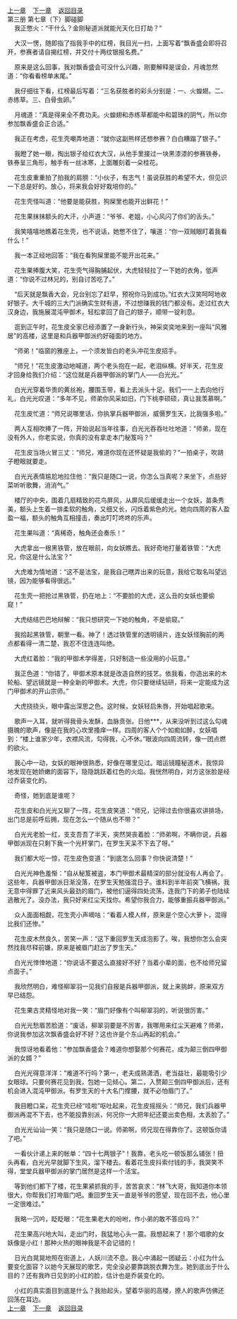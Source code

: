 
[上一章](https://github.com/xiaominghe2014/spider_book/blob/master/book/知北游/第52章.md)&nbsp;&nbsp;&nbsp;&nbsp;[下一章](https://github.com/xiaominghe2014/spider_book/blob/master/book/知北游/第54章.md)&nbsp;&nbsp;&nbsp;&nbsp;[返回目录](https://github.com/xiaominghe2014/spider_book/blob/master/book/知北游/README.md)
<br /> 第三册 第七章（下）脚碰脚<br />
        我正憋火：“干什么？金刚秘道派就能光天化日打劫？”

    大汉一愣，随即指了指我手中的红榜，我目光一扫，上面写着“飘香盛会即将召开，参赛者请自揭红榜，并交付十两纹银报名费。”

    原来是这么回事，我对飘香盛会可没什么兴趣，刚要解释是误会，月魂忽然道：“你看看榜单末尾。”

    我仔细往下看，红榜最后写着：“三名获胜者的彩头分别是：一、火蝗翅。二、赤练草。三、白骨虫卵。”

    月魂道：“真是得来全不费功夫。火蝗翅和赤练草都能中和碧珠的阴气，所以你参加飘香盛会正合适。”

    我正在考虑，花生壳嘲弄地道：“就你这副熊样还想参赛？白白糟蹋了银子。”

    我瞪了她一眼，掏出银子给红衣大汉，从他手里接过一块黑漆漆的参赛铁券，铁券呈三角形，触手有一丝冰寒，上面雕刻着一朵桂花。

    花生皮重重拍了拍我的肩膀：“小伙子，有志气！虽说获胜的希望不大，但见识一下总是好的。放心，将来我会好好栽培你的。”

    花生壳怪叫道：“他要是能获胜，狗屎里也能开出鲜花！”

    花生果抹抹额头的大汗，小声道：“爷爷、老姐，小心风闪了你们的舌头。”

    我笑嘻嘻地瞧着花生壳，也不说话，她憋不住了，嚷道：“你一双贼眼盯着我看什么！”

    我一本正经地回答：“我在看狗屎里能不能开出花来。”

    花生果捧腹大笑，花生壳气得胸脯起伏，大虎轻轻拉了一下她的衣角，低声道：“你说不过林兄的，别自讨苦吃了。”

    “后天就是飘香大会，兄台别忘了赶早，预祝你马到成功。”红衣大汉笑呵呵地收好银子。大千城的三大门派确实生财有道，不过想赚我的钱门都没有。走过红衣大汉身边，我施展混沌甲御术，轻松拿回了自己的银子，顺带一锭利息。

    逛到正午时，花生皮全家已经添置了一身新行头，神采奕奕地来到一座叫“风雅居”的高楼，这里是和兵器甲御派约好碰面的地方。

    “师弟！”临窗的雅座上，一个须发皆白的老头冲花生皮招手。

    “师兄！”花生皮激动地喊道，两个老头抱在一起，老泪纵横。好半天，花生皮才回身给我们介绍：“这位就是兵器甲御派的掌门人——白光光。”

    白光光穿着华贵的黄丝袍，腰围玉带，看上去派头十足。我们一一上去向他行礼，白光光叹道：“多年不见，师弟你风采如旧，门下桃李硕硕，真让我羡慕啊。”

    花生皮忙道：“师兄说哪里话，你执掌兵器甲御派，威慑罗生天，比我强多啦。”

    两人互相吹捧了一阵，开始说起当年往事，白光光吞吞吐吐地道：“师弟，现在没有外人，你老实说，你真的没有拿走本门秘笈吗？”

    花生皮当场火冒三丈：“师兄，难道你现在还怀疑是我偷的？”一拍桌子，吹胡子瞪眼就要走。

    白光光表情尴尬地拉住他：“我只是随口一说，你怎么当真呢？来坐下，点些好菜听听歌舞，消消气。”

    楼厅的中央，围着几扇精致的花鸟屏风，从屏风后缓缓走出一个女妖，苗条秀美，额头上生着一排柔软的触角，又细又长，闪烁着紫色的光。她向四周的客人盈盈一福，额头的触角互相撞击，奏出叮叮咚咚的乐声。

    花生果叫道：“真稀奇，触角还会奏乐！”

    大虎拿出一根黑铁管，放在眼前，向女妖瞧去。我好奇地打量着铁管：“大虎兄，你这是什么法宝？”

    大虎难为情地道：“这不是法宝，是我自己瞎弄出来的玩意，我给它取名叫望远镜，因为能够看得很远。”

    花生壳一把抢过黑铁管，扔在地上：“不要脸的大虎，这么丑的女妖也要偷窥！”

    大虎结结巴巴地辩解：“我只想研究一下她的触角，不是偷窥。”

    我拾起黑铁管，朝里一看。神了！透过铁管里的透明镜片，连女妖怪胸前的两点都看得一清二楚，我忍不住连连叫绝。

    大虎红着脸：“我的甲御术学得差，只好制造一些没用的小玩意。”

    我正色道：“你错了，甲御术原本就是改造自然的技艺。依我看，你造出来的木轮船、望远镜就是一种全新的甲御术。大虎，你只要继续钻研，将来一定能成为这门甲御术的开山宗师。”

    大虎挠挠头，眼中露出深思之色。这时候，女妖轻启朱唇，开始唱起歌来。

    歌声一入耳，就听得我骨头发酥，血脉贲张。日他***，从来没听到过这么勾魂摄魄的歌声，像是在我的心坎里搔痒一样。四周的客人个个如痴如醉，女妖唱到：“楼上谁家少年，衣襟风流，勾得我，心不休。”眼波向四周流转，像一团点燃的欲火。

    我心中一动，女妖的眼神很熟悉，好像在哪里见过。暗运镜瞳秘道术，我惊异地发现在她娇嫩的面容下，隐隐跳跃着红色的火焰。我恍然明白，对方这张脸是经过乔装变化的。

    奇怪，她到底是谁呢？

    花生皮和白光光又聊了一阵，花生皮笑道：“师兄，记得过去你很喜欢讲排场，出门总是前呼后拥，现在怎么一个随从也不带？”

    白光光老脸一红，支支吾吾了半天，突然哭丧着脸：“师弟啊，不瞒你说，兵器甲御派现在只剩下我一个光杆掌门，在罗生天呆不下去了呀。”

    我们都大吃一惊，花生皮色变道：“到底怎么回事？你快说清楚！”

    白光光神色羞惭：“自从秘笈被盗，本门甲御术最精深的部分就没有人再会了。这些年，兵器甲御派日渐没落，在罗生天勉强混日子。谁料到半年前突飞横祸，我无意中得罪了近来风头最劲的眉门，被他们逼得四处流荡，连我门下的弟子也陆续逃散光了。没办法，我只好来红尘天找你。希望你我合力，能够重振兵器甲御派。”

    众人面面相觑，花生壳小声嘀咕：“看着人模人样，原来是个空心大萝卜，混得比我们还惨。”

    花生皮木然良久，苦笑一声：“这下重回罗生天成泡影了。唉，我想你怎么会突然找我尽释前嫌，原来是被眉门赶出了罗生天。”

    白光光悻悻地道：“你说话不要这么直接好不好？当着小辈的面，也不给师兄留点面子。”

    我欣然明白，难怪柳翠羽一见我们自报是兵器甲御派，就上来挑衅，原来双方早已结怨。

    花生果古灵精怪地对我一笑：“眉门好像有个叫柳翠羽的，听说很厉害。”

    白光光愁眉苦脸道：“废话，柳翠羽要是不厉害，我哪用来红尘天避难？师弟，你说我参加这次飘香盛会好不好？这也许是个东山再起的机会。”

    我惊讶地看着他：“参加飘香盛会？难道你想娶那个何赛花，成为颠三倒四甲御派的女婿？”

    白光光得意洋洋：“难道不行吗？第一，老夫成熟潇洒，老当益壮，最能吸引少女眼球。只要何赛花见到我，包她一见倾心。第二，入赘颠三倒四甲御派后，还有机会进入混沌甲御派。有罗生天的十大名门撑腰，就不必怕眉门了。”

    我目瞪口呆，花生壳已经“哇啦”呕吐起来，花生皮摇摇头：“师兄，我们兵器甲御派再混不下去，也不能投靠别派，何况你一大把年纪还要出卖色相，太丢脸了。”

    白光光讪讪一笑：“我只是随口一说。师弟啊，师兄现在得靠你了。这顿饭你请了吧。”

    一看伙计递上来的帐单：“四十七两银子”！我靠，老头吃一顿饭那么铺张！扭头再看，白光光早就脚下生风，溜下楼去。看着花生皮抖索付钱的手，我哭笑不得，堂堂兵器甲御派的掌门居然是这样一个活宝。

    等到他们都下了楼，花生果紧抓我的手，苦苦哀求：“林飞大哥，我知道你本领很大，你帮我们打垮眉门吧。重回罗生天一直是爷爷的愿望，现在回不去，他心里一定很难过。”

    我略一沉吟，眨眨眼：“花生果老大的吩咐，作小弟的敢不答应吗？”

    花生果高兴地大叫，走出门时，我猛地心头一震。我想起来了！那个唱歌的女妖像是小红！那种火热的眼神我是不会记错的！

    日光白晃晃地照在街道上，人妖川流不息。我心中涌起一团疑云：小红为什么要变化面容？以她今天展现的歌艺，完全没必要靠跳脱衣舞为生。她到底出于什么目的？还有我昨日见到的小红的脸，估计也是乔装变化的。

    小红的真实面目到底是什么？我抬起头，望着华丽的高楼，撩人的歌声仿佛还回荡在耳边。
  <br />
[上一章](https://github.com/xiaominghe2014/spider_book/blob/master/book/知北游/第52章.md)&nbsp;&nbsp;&nbsp;&nbsp;[下一章](https://github.com/xiaominghe2014/spider_book/blob/master/book/知北游/第54章.md)&nbsp;&nbsp;&nbsp;&nbsp;[返回目录](https://github.com/xiaominghe2014/spider_book/blob/master/book/知北游/README.md)
